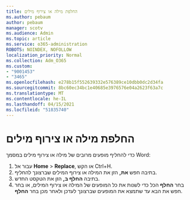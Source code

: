 ```yaml
---
title: החלפת מילה או צירוף מילים
ms.author: pebaum
author: pebaum
manager: scotv
ms.audience: Admin
ms.topic: article
ms.service: o365-administration
ROBOTS: NOINDEX, NOFOLLOW
localization_priority: Normal
ms.collection: Adm_O365
ms.custom:
- "9001453"
- "3465"
ms.openlocfilehash: e278b15f552639332e576389ce10dbb0dc2d34fa
ms.sourcegitcommit: 8bc60ec34bc1e40685e3976576e04a2623f63a7c
ms.translationtype: MT
ms.contentlocale: he-IL
ms.lasthandoff: 04/15/2021
ms.locfileid: "51835740"
---
```

# <a name="replace-a-word-or-phrase"></a>החלפת מילה או צירוף מילים

כדי להחליף מופעים מרובים של מילה או צירוף מילים במסמך Word:

1. עבור אל **Home**  >  **Replace**, או הקש Ctrl+H.
2. בתיבה חפש **את,** הזן את המילה או צירוף המילים שברצונך להחליף. 
3. בתיבה **החלף ב,** הזן את הטקסט החדש.
3. בחר **החלף** הכל כדי לשנות את כל המופעים של המילה או צירוף המילים, או בחר חפש את הבא עד שתמצא את המופעים שברצונך לעדכן ולאחר מכן בחר **החלף**. 